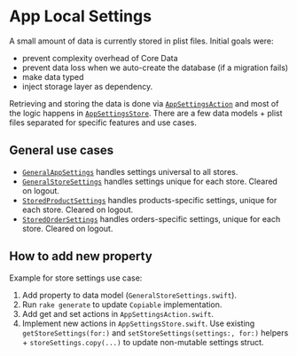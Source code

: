 # App Local Settings

A small amount of data is currently stored in plist files.
Initial goals were:

- prevent complexity overhead of Core Data
- prevent data loss when we auto-create the database (if a migration fails)
- make data typed
- inject storage layer as dependency.

Retrieving and storing the data is done via [`AppSettingsAction`](https://github.com/woocommerce/woocommerce-ios/blob/trunk/Yosemite/Yosemite/Actions/AppSettingsAction.swift) and most of the logic happens in [`AppSettingsStore`](https://github.com/woocommerce/woocommerce-ios/blob/trunk/Yosemite/Yosemite/Stores/AppSettingsStore.swift).
There are a few data models + plist files separated for specific features and use cases.

## General use cases

- [`GeneralAppSettings`](https://github.com/woocommerce/woocommerce-ios/blob/trunk/Storage/Storage/Model/GeneralAppSettings.swift) handles settings universal to all stores.
- [`GeneralStoreSettings`](https://github.com/woocommerce/woocommerce-ios/blob/trunk/Storage/Storage/Model/GeneralStoreSettings.swift) handles settings unique for each store. Cleared on logout.
- [`StoredProductSettings`](https://github.com/woocommerce/woocommerce-ios/blob/trunk/Networking/Networking/Model/Product/StoredProductSettings.swift) handles products-specific settings, unique for each store. Cleared on logout.
- [`StoredOrderSettings`](https://github.com/woocommerce/woocommerce-ios/blob/develop/Yosemite/Yosemite/Model/Orders/StoredOrderSettings.swift) handles orders-specific settings, unique for each store. Cleared on logout.


## How to add new property

Example for store settings use case:

1. Add property to data model (`GeneralStoreSettings.swift`).
2. Run `rake generate` to update `Copiable` implementation.
3. Add get and set actions in `AppSettingsAction.swift`.
4. Implement new actions in `AppSettingsStore.swift`. Use existing `getStoreSettings(for:)` and `setStoreSettings(settings:, for:)` helpers + `storeSettings.copy(...)` to update non-mutable settings struct.
